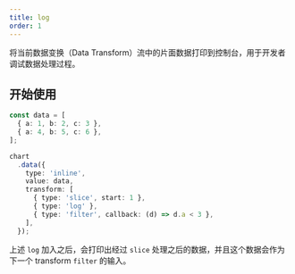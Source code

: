 ```yaml
---
title: log
order: 1
---
```


将当前数据变换（Data Transform）流中的片面数据打印到控制台，用于开发者调试数据处理过程。

## 开始使用

```ts
const data = [
  { a: 1, b: 2, c: 3 },
  { a: 4, b: 5, c: 6 },
];

chart
  .data({
    type: 'inline',
    value: data,
    transform: [
      { type: 'slice', start: 1 },
      { type: 'log' },
      { type: 'filter', callback: (d) => d.a < 3 },
    ],
  });
```

上述 `log` 加入之后，会打印出经过 `slice` 处理之后的数据，并且这个数据会作为下一个 transform `filter` 的输入。
